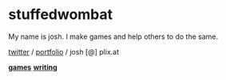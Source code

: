 # stuffedwombat 
My name is josh. I make games and help others to do the same.

[twitter](https://twitter.com/wombatstuff) / [portfolio](https://www.google.com) / josh [@] plix.at


**[games](games)**
**[writing](writing)**
